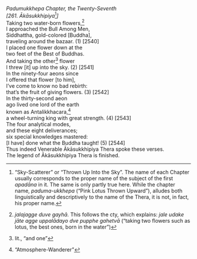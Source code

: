 *Padumukkhepa Chapter, the Twenty-Seventh*  
*\[261. Ākāsukkhipiya*[^1]*\]*  
Taking two water-born flowers,[^2]  
I approached the Bull Among Men,  
Siddhattha, gold-colored \[Buddha\],  
traveling around the bazaar. (1) \[2540\]  
I placed one flower down at the  
two feet of the Best of Buddhas.  
And taking the other[^3] flower  
I threw \[it\] up into the sky. (2) \[2541\]  
In the ninety-four aeons since  
I offered that flower \[to him\],  
I’ve come to know no bad rebirth:  
that’s the fruit of giving flowers. (3) \[2542\]  
In the thirty-second aeon  
ago lived one lord of the earth  
known as Antalikkhacara,[^4]  
a wheel-turning king with great strength. (4) \[2543\]  
The four analytical modes,  
and these eight deliverances;  
six special knowledges mastered:  
\[I have\] done what the Buddha taught! (5) \[2544\]  
Thus indeed Venerable Ākāsukkhipiya Thera spoke these verses.  
The legend of Ākāsukkhipiya Thera is finished.  
[^1]: “Sky-Scatterer” or “Thrown Up Into the Sky”. The name of each
    Chapter usually corresponds to the proper name of the subject of the
    first *apadāna* in it. The same is only partly true here. While the
    chapter name, *paduma-ukkhepa* (“Pink Lotus Thrown Upward”), alludes
    both linguistically and descriptively to the name of the Thera, it
    is not, in fact, his proper name.  
[^2]: *jalajagge* *duve gayhā.* This follows the cty, which explains:
    *jale udake jāte agge uppalādayo dve pupphe gahetvā* (“taking two
    flowers such as lotus, the best ones, born in the water”)  
[^3]: lit., “and one”  
[^4]: “Atmosphere-Wanderer”
